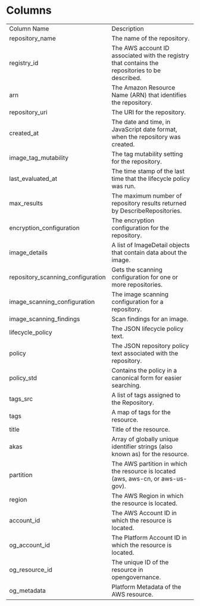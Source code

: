 # Columns  

<table>
	<tr><td>Column Name</td><td>Description</td></tr>
	<tr><td>repository_name</td><td>The name of the repository.</td></tr>
	<tr><td>registry_id</td><td>The AWS account ID associated with the registry that contains the repositories to be described.</td></tr>
	<tr><td>arn</td><td>The Amazon Resource Name (ARN) that identifies the repository.</td></tr>
	<tr><td>repository_uri</td><td>The URI for the repository.</td></tr>
	<tr><td>created_at</td><td>The date and time, in JavaScript date format, when the repository was created.</td></tr>
	<tr><td>image_tag_mutability</td><td>The tag mutability setting for the repository.</td></tr>
	<tr><td>last_evaluated_at</td><td>The time stamp of the last time that the lifecycle policy was run.</td></tr>
	<tr><td>max_results</td><td>The maximum number of repository results returned by DescribeRepositories.</td></tr>
	<tr><td>encryption_configuration</td><td>The encryption configuration for the repository.</td></tr>
	<tr><td>image_details</td><td>A list of ImageDetail objects that contain data about the image.</td></tr>
	<tr><td>repository_scanning_configuration</td><td>Gets the scanning configuration for one or more repositories.</td></tr>
	<tr><td>image_scanning_configuration</td><td>The image scanning configuration for a repository.</td></tr>
	<tr><td>image_scanning_findings</td><td>Scan findings for an image.</td></tr>
	<tr><td>lifecycle_policy</td><td>The JSON lifecycle policy text.</td></tr>
	<tr><td>policy</td><td>The JSON repository policy text associated with the repository.</td></tr>
	<tr><td>policy_std</td><td>Contains the policy in a canonical form for easier searching.</td></tr>
	<tr><td>tags_src</td><td>A list of tags assigned to the Repository.</td></tr>
	<tr><td>tags</td><td>A map of tags for the resource.</td></tr>
	<tr><td>title</td><td>Title of the resource.</td></tr>
	<tr><td>akas</td><td>Array of globally unique identifier strings (also known as) for the resource.</td></tr>
	<tr><td>partition</td><td>The AWS partition in which the resource is located (aws, aws-cn, or aws-us-gov).</td></tr>
	<tr><td>region</td><td>The AWS Region in which the resource is located.</td></tr>
	<tr><td>account_id</td><td>The AWS Account ID in which the resource is located.</td></tr>
	<tr><td>og_account_id</td><td>The Platform Account ID in which the resource is located.</td></tr>
	<tr><td>og_resource_id</td><td>The unique ID of the resource in opengovernance.</td></tr>
	<tr><td>og_metadata</td><td>Platform Metadata of the AWS resource.</td></tr>
</table>